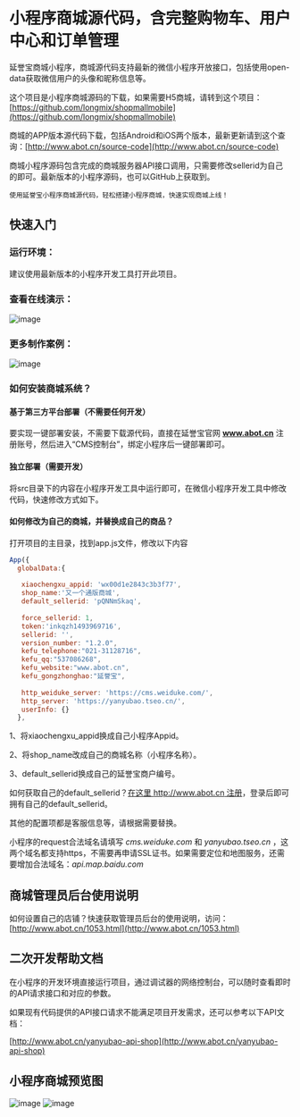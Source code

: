 # 小程序商城源代码，含完整购物车、用户中心和订单管理

延誉宝商城小程序，商城源代码支持最新的微信小程序开放接口，包括使用open-data获取微信用户的头像和昵称信息等。

这个项目是小程序商城源码的下载，如果需要H5商城，请转到这个项目：[https://github.com/longmix/shopmallmobile](https://github.com/longmix/shopmallmobile)

商城的APP版本源代码下载，包括Android和iOS两个版本，最新更新请到这个查询：[http://www.abot.cn/source-code](http://www.abot.cn/source-code)

商城小程序源码包含完成的商城服务器API接口调用，只需要修改sellerid为自己的即可。最新版本的小程序源码，也可以GitHub上获取到。

`使用延誉宝小程序商城源代码，轻松搭建小程序商城，快速实现商城上线！`

## 快速入门

### 运行环境：

建议使用最新版本的小程序开发工具打开此项目。

### 查看在线演示：

![image](https://raw.githubusercontent.com/longmix/shopmallminiprogram/master/doc/gh_ef882fb581e9_258.jpg)


### 更多制作案例：

![image](https://raw.githubusercontent.com/longmix/shopmallminiprogram/master/doc/qrcode_to_more_use_cases_form_shopmall_mini_program.png)


### 如何安装商城系统？

#### 基于第三方平台部署（不需要任何开发）

要实现一键部署安装，不需要下载源代码，直接在延誉宝官网 **www.abot.cn** 注册账号，然后进入“CMS控制台”，绑定小程序后一键部署即可。

#### 独立部署（需要开发）

将src目录下的内容在小程序开发工具中运行即可，在微信小程序开发工具中修改代码，快速修改方式如下。

#### 如何修改为自己的商城，并替换成自己的商品？

打开项目的主目录，找到app.js文件，修改以下内容

```javascript
App({
  globalData:{
	  
   xiaochengxu_appid: 'wx00d1e2843c3b3f77', 
   shop_name:'又一个通版商城',
   default_sellerid: 'pQNNmSkaq', 
   
   force_sellerid: 1, 
   token:'inkqzh1493969716',
   sellerid: '',
   version_number: "1.2.0",
   kefu_telephone:"021-31128716",
   kefu_qq:"537086268",
   kefu_website:"www.abot.cn",
   kefu_gongzhonghao:"延誉宝",
   
   http_weiduke_server: 'https://cms.weiduke.com/',
   http_server: 'https://yanyubao.tseo.cn/',
   userInfo: {}
  },
```

1、将xiaochengxu_appid换成自己小程序Appid。

2、将shop_name改成自己的商城名称（小程序名称）。

3、default_sellerid换成自己的延誉宝商户编号。


如何获取自己的default_sellerid？[在这里 http://www.abot.cn 注册](http://www.abot.cn)，登录后即可拥有自己的default_sellerid。

其他的配置项都是客服信息等，请根据需要替换。

小程序的request合法域名请填写 *cms.weiduke.com* 和 *yanyubao.tseo.cn* ，这两个域名都支持https，不需要再申请SSL证书。如果需要定位和地图服务，还需要增加合法域名：*api.map.baidu.com*


## 商城管理员后台使用说明

如何设置自己的店铺？快速获取管理员后台的使用说明，访问：[http://www.abot.cn/1053.html](http://www.abot.cn/1053.html)

## 二次开发帮助文档

在小程序的开发环境直接运行项目，通过调试器的网络控制台，可以随时查看即时的API请求接口和对应的参数。

如果现有代码提供的API接口请求不能满足项目开发需求，还可以参考以下API文档：

[http://www.abot.cn/yanyubao-api-shop](http://www.abot.cn/yanyubao-api-shop)

## 小程序商城预览图

![image](https://raw.githubusercontent.com/longmix/shopmallminiprogram/master/doc/shop_mall_mini_program_01.jpg)
![image](https://raw.githubusercontent.com/longmix/shopmallminiprogram/master/doc/shop_mall_mini_program_02.jpg)



